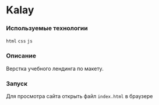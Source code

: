 # Kalay

### Используемые технологии

`html` `css` `js`

### Описание

Верстка учебного лендинга по макету.

### Запуск

Для просмотра сайта открыть файл `index.html` в браузере

